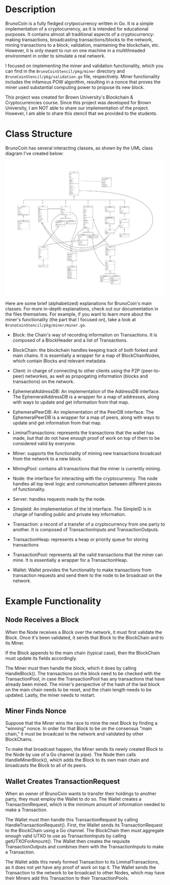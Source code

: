 # Description

BrunoCoin is a fully fledged crytpocurrency written in Go. It is a simple implementation of a cryptocurrency, as it is intended for educational purposes. It contains almost all traditional aspects of a cryptocurrency: making transactions, broadcasting transactions/blocks to the network, mining transactions to a block, validation, maintaining the blockchain, etc. However, it is only meant to run on one machine in a multithreaded environment in order to simulate a real network. 

I focused on implementing the miner and validation functionality, which you can find in the `BrunoCoinStencil/pkg/miner` directory and `BrunoCoinStencil/pkg/validation.go` file, respectively. Miner functionality includes the infamous POW algorithm, resulting in a nonce that proves the miner used substantial computing power to propose its new block.

This project was created for Brown University's Blockchain & Cryptocurrencies course. Since this project was developed for Brown University, I am NOT able to share our implementation of the project. However, I am able to share this stencil that we provided to the students.

# Class Structure

BrunoCoin has several interacting classes, as shown by the UML class diagram I've created below:

![BrunoCoin UML Class Diagram](assets/class-diagram.png)

Here are some brief (alphabetized) explanations for BrunoCoin's main classes. For more in-depth explanations, check out our documentation in the files themselves. For example, if you want to learn more about the miner's functionality (the part that I focused on), take a look at `BrunoCoinStencil/pkg/miner/miner.go`.

- Block: the Chain's way of recording information on Transactions. It is composed of a BlockHeader and a list of Transactions.

- BlockChain: the blockchain handles keeping track of both forked and main chains. It is essentially a wrapper for a map of BlockChainNodes, which contain Blocks and relevant metadata.

- Client: in charge of connecting to other clients using the P2P (peer-to-peer) networkes, as well as propogating information (blocks and transactions) on the network.

- EphemeralAddressDB: An implementation of the AddressDB interface. The EphemeralAddressDB is a wrapper for a map of addresses, along with ways to update and get information from that map.

- EphemeralPeerDB: An implementation of the PeerDB interface. The EphemeralPeerDB is a wrapper for a map of peers, along with ways to update and get information from that map.

- LiminalTransactions: represents the transactions that the wallet has made, but that do not have enough proof of work on top of them to be considered valid by everyone.

- Miner: supports the functionality of mining new transactions broadcast from the network to a new block.

- MiningPool: contains all transactions that the miner is currently mining.

- Node: the interface for interacting with the cryptocurrency. The node handles all top level logic and communication between different pieces of functionality.

- Server: handles requests made by the node. 

- SimpleId: An implementation of the Id interface. The SimpleID is in charge of handling public and private key information.

- Transaction: a record of a transfer of a cryptocurrency from one party to another. It is composed of TransactionInputs and TransactionOutputs.

- TransactionHeap: represents a heap or priority queue for storing transactions

- TransactionPool: represents all the valid transactions that the miner can mine. It is essentially a wrapper for a TransactionHeap.

- Wallet: Wallet provides the functionality to make transactions from transaction requests and send them to the node to be broadcast on the network.

# Example Functionality 

## Node Receives a Block 

When the Node receives a Block over the network, it must first validate the Block. Once it's been validated, it sends that Block to the BlockChain and to its Miner. 

If the Block appends to the main chain (typical case), then the BlockChain must update its fields accordingly. 

The Miner must then handle the block, which it does by calling HandleBlock(). The transactions on the block need to be checked with the TransactionPool, in case the TransactionPool has any transactions that have already been mined. The miner's perspective of the hash of the last block on the main chain needs to be reset, and the chain length needs to be updated. Lastly, the miner needs to restart.

## Miner Finds Nonce 

Suppose that the Miner wins the race to mine the next Block by finding a "winning" nonce. In order for that Block to be on the consensus "main chain," it must be broadcast to the network and validated by other BlockChains.

To make that broadcast happen, the Miner sends its newly created Block to the Node by use of a Go channel (a pipe). The Node then calls HandleMinerBlock(), which adds the Block to its own main chain and broadcasts the Block to all of its peers. 

## Wallet Creates TransactionRequest

When an owner of BrunoCoin wants to transfer their holdings to another party, they must employ the Wallet to do so. The Wallet creates a TransactionRequest, which is the minimum amount of information needed to make a Transaction.

The Wallet must then handle this TransactionRequest by calling HandleTransactionRequest(). First, the Wallet sends its TransactionRequest to the BlockChain using a Go channel. The BlockChain then must aggregate enough valid UTXO to use as TransactionInputs by calling getUTXOForAmount(). The Wallet then creates the requisite TransactionOutputs and combines them with the TransactionInputs to make a Transaction. 

The Wallet adds this newly formed Transaction to its LiminalTransactions, as it does not yet have any proof of work on top it. The Wallet sends the Transaction to the network to be broadcast to other Nodes, which may have their Miners add this Transaction to their TransactionPools.